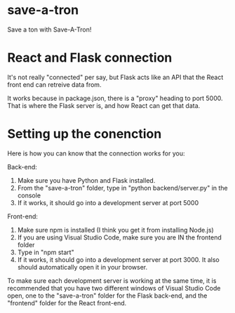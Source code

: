 # save-a-tron
Save a ton with Save-A-Tron!

# React and Flask connection
It's not really "connected" per say, but Flask acts like an API that the React front end can retreive data from.

It works because in package.json, there is a "proxy" heading to port 5000. That is where the Flask server is, and how React can get that data.

# Setting up the conenction

Here is how you can know that the connection works for you: 

Back-end:
1. Make sure you have Python and Flask installed.
2. From the "save-a-tron" folder, type in "python backend/server.py" in the console
3. If it works, it should go into a development server at port 5000

Front-end:
1. Make sure npm is installed (I think you get it from installing Node.js)
2. If you are using Visual Studio Code, make sure you are IN the frontend folder
3. Type in "npm start"
4. If it works, it should go into a development server at port 3000. It also should automatically open it in your browser.

To make sure each development server is working at the same time, it is recommended that you have two different windows of Visual Studio Code open, one to the "save-a-tron" folder for the Flask back-end, and the "frontend" folder for the React front-end.